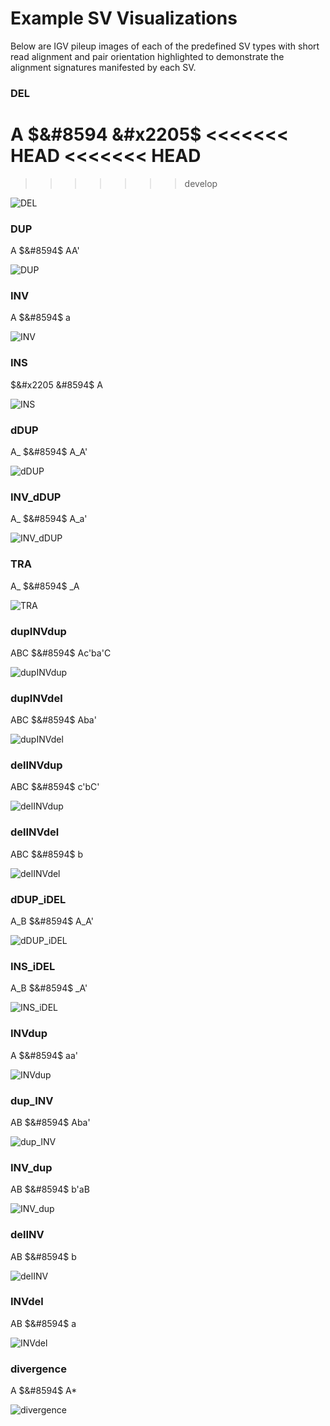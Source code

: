 # Example SV Visualizations

Below are IGV pileup images of each of the predefined SV types with short read alignment and pair orientation highlighted to demonstrate the alignment signatures manifested by each SV.

### DEL
A $&#8594 &#x2205$
<<<<<<< HEAD
<<<<<<< HEAD
=======
>>>>>>> develop

![DEL](sample_imgs/DEL_39373784_39375651.png)

### DUP
A $&#8594$ AA'

![DUP](sample_imgs/DUP_19113463_19118988.png)

### INV
A $&#8594$ a

![INV](sample_imgs/INV_40759267_40767611.png)

### INS
$&#x2205 &#8594$ A

![INS](sample_imgs/INS_37651377.png)

### dDUP
A\_ $&#8594$ A\_A'

![dDUP](sample_imgs/dDUP_39772358_39773214_39778332.png)

### INV_dDUP
A\_ $&#8594$ A\_a'

![INV_dDUP](sample_imgs/INV_dDUP_13067243_13067756_13077502.png)

### TRA
A\_ $&#8594$ \_A

![TRA](sample_imgs/TRA_26365789_26366373_26356292.png)

### dupINVdup
ABC $&#8594$ Ac'ba'C

![dupINVdup](sample_imgs/dupINVdup_39017470_39019883.png)

### dupINVdel
ABC $&#8594$ Aba'

![dupINVdel](sample_imgs/dupINVdel_15375930_15378280.png)

### delINVdup
ABC $&#8594$ c'bC'

![delINVdup](sample_imgs/delINVdup_42086110_42088387.png)

### delINVdel
ABC $&#8594$ b

![delINVdel](sample_imgs/delINVdel_36691416_36693867.png)

### dDUP_iDEL
A\_B $&#8594$ A\_A'

![dDUP_iDEL](sample_imgs/dDUP_iDEL_20291195_20301357.png)

### INS_iDEL
A\_B $&#8594$ \_A'

![INS_iDEL](sample_imgs/INS_iDEL_39700749_39701724_39693224.png)

### INVdup
A $&#8594$ aa'

![INVdup](sample_imgs/INVdup_17044647_17045589.png)

### dup_INV
AB $&#8594$ Aba'

![dup_INV](sample_imgs/dup_INV_38928832_38930487.png)

### INV_dup
AB $&#8594$ b'aB

![INV_dup](sample_imgs/INV_dup_21190415_21191709.png)

### delINV
AB $&#8594$ b

![delINV](sample_imgs/delINV_44483168_44484875.png)

### INVdel
AB $&#8594$ a

![INVdel](sample_imgs/INVdel_18169245_18170527.png)

### divergence
A $&#8594$ A\*

![divergence](sample_imgs/DIVERGENCE_20798718_20799646.png)
